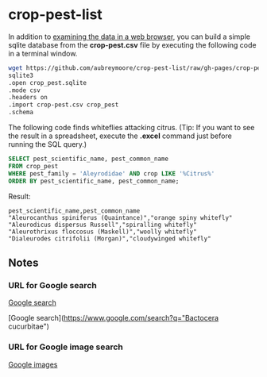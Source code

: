 # crop-pest-list

In addition to [examining the data in a web browser](https://aubreymoore.github.io/crop-pest-list/), you can build a simple sqlite database from the **crop-pest.csv** file by executing the following code in a terminal window. 
```bash
wget https://github.com/aubreymoore/crop-pest-list/raw/gh-pages/crop-pest.csv
sqlite3
.open crop_pest.sqlite
.mode csv
.headers on
.import crop-pest.csv crop_pest
.schema
```

The following code finds whiteflies attacking citrus. 
(Tip: If you want to see the result in a spreadsheet, execute the **.excel** command just before running the SQL query.)
```sql
SELECT pest_scientific_name, pest_common_name 
FROM crop_pest
WHERE pest_family = 'Aleyrodidae' AND crop LIKE '%Citrus%'
ORDER BY pest_scientific_name, pest_common_name;
```
Result:
```
pest_scientific_name,pest_common_name
"Aleurocanthus spiniferus (Quaintance)","orange spiny whitefly"
"Aleurodicus dispersus Russell","spiralling whitefly"
"Aleurothrixus floccosus (Maskell)","woolly whitefly"
"Dialeurodes citrifolii (Morgan)","cloudywinged whitefly"
```
## Notes

### URL for Google search

[Google search](https://www.google.com/search?q=Bactocera+cucurbitae)

[Google search](https://www.google.com/search?q="Bactocera cucurbitae")

### URL for Google image search

[Google images](https://www.google.com/search?q=Bactocera+cucurbitae&tbm=isch)

